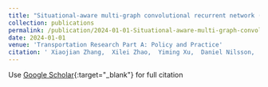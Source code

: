 ```yaml
---
title: "Situational-aware multi-graph convolutional recurrent network (SA-MGCRN) for travel demand forecasting during wildfires"
collection: publications
permalink: /publication/2024-01-01-Situational-aware-multi-graph-convolutional-recurrent-network-SA-MGCRN-for-travel-demand-forecasting-during-wildfires
date: 2024-01-01
venue: 'Transportation Research Part A: Policy and Practice'
citation: ' Xiaojian Zhang,  Xilei Zhao,  Yiming Xu,  Daniel Nilsson,  Ruggiero Lovreglio, &quot;Situational-aware multi-graph convolutional recurrent network (SA-MGCRN) for travel demand forecasting during wildfires.&quot; Transportation Research Part A: Policy and Practice, 2024.'
---
```

Use [Google Scholar](https://scholar.google.com/scholar?q=Situational+aware+multi+graph+convolutional+recurrent+network+(SA+MGCRN)+for+travel+demand+forecasting+during+wildfires){:target="_blank"} for full citation